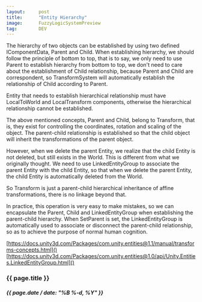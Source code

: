 ```yaml
---
layout:     post
title:      "Entity Hierarchy"
image:      FuzzyLogicSystemPreview
tag:        DEV
---
```


The hierarchy of two objects can be established by using two defined IComponentData, Parent and Child. When establishing hierarchy, we should follow the principle of bottom to top, that is to say, we only need to use Parent to establish hierarchy from bottom to top, we don't need to care about the establishment of Child relationship, because Parent and Child are correspondent, so TransformSystem will automatically establish the relationship of Child according to Parent.<!--more-->

Entity that needs to establish hierarchical relationship must have LocalToWorld and LocalTransform components, otherwise the hierarchical relationship cannot be established.

The above mentioned concepts, Parent and Child, belong to Transform, that is, they exist for controlling the coordinates, rotation and scaling of the object. The parent-child relationship is established so that the child object will inherit the transformations of the parent object.

However, when we delete the parent Entity, we realize that the child Entity is not deleted, but still exists in the World. This is different from what we originally thought. We need to use LinkedEntityGroup to associate the parent Entity with the child Entity, so that when we delete the parent Entity, the child Entity is automatically deleted from the World.

So Transform is just a parent-child hierarchical inheritance of affine transformations, there is no linkage beyond that.

In practice, this operation is very easy to make mistakes, so we can encapsulate the Parent, Child and LinkedEntityGroup when establishing the parent-child hierarchy. When SetParent is set, the LinkedEntityGroup is automatically used to associate or disconnect the parent-child relationship, so as to achieve the purpose of normal human cognition.

[https://docs.unity3d.com/Packages/com.unity.entities@1.1/manual/transforms-concepts.html]()
[https://docs.unity3d.com/Packages/com.unity.entities@1.0/api/Unity.Entities.LinkedEntityGroup.html]()

<h3>{{ page.title }}</h3>
<h5>{{ page.date / date: "%B %-d, %Y" }}</h5>

